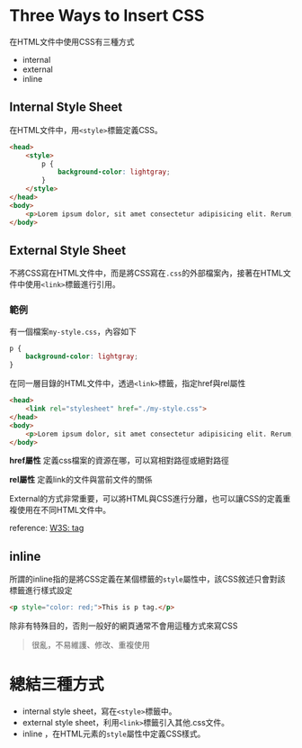 # Three Ways to Insert CSS

在HTML文件中使用CSS有三種方式
- internal
- external
- inline

## Internal Style Sheet

在HTML文件中，用```<style>```標籤定義CSS。

```html
<head>
    <style>
        p {
            background-color: lightgray;
        }
    </style>
</head>
<body>
    <p>Lorem ipsum dolor, sit amet consectetur adipisicing elit. Rerum, cupiditate.</p></p>
</body>
```

## External Style Sheet

不將CSS寫在HTML文件中，而是將CSS寫在```.css```的外部檔案內，接著在HTML文件中使用```<link>```標籤進行引用。

### 範例

有一個檔案```my-style.css```，內容如下
```css
p {
    background-color: lightgray;
}
```

在同一層目錄的HTML文件中，透過```<link>```標籤，指定href與rel屬性

```html
<head>
    <link rel="stylesheet" href="./my-style.css">
</head>
<body>
    <p>Lorem ipsum dolor, sit amet consectetur adipisicing elit. Rerum, cupiditate.</p></p>
</body>
```

**href屬性**
定義css檔案的資源在哪，可以寫相對路徑或絕對路徑

**rel屬性**
定義link的文件與當前文件的關係

External的方式非常重要，可以將HTML與CSS進行分離，也可以讓CSS的定義重複使用在不同HTML文件中。

reference: [W3S: <link> tag](https://www.w3schools.com/tags/tag_link.asp)

## inline

所謂的inline指的是將CSS定義在某個標籤的```style```屬性中，該CSS敘述只會對該標籤進行樣式設定

```html
<p style="color: red;">This is p tag.</p>
```

除非有特殊目的，否則一般好的網頁通常不會用這種方式來寫CSS

> 很亂，不易維護、修改、重複使用

# 總結三種方式

- internal style sheet，寫在```<style>```標籤中。
- external style sheet，利用```<link>```標籤引入其他.css文件。
- inline ，在HTML元素的```style```屬性中定義CSS樣式。
